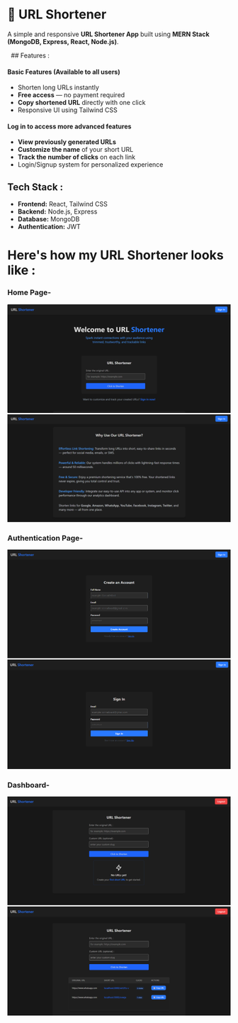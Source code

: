 

# 🔗 URL Shortener

A simple and responsive **URL Shortener App** built using **MERN Stack (MongoDB, Express, React, Node.js)**.



&nbsp; ## Features :

#### Basic Features (Available to all users)
- Shorten long URLs instantly  
- **Free access** — no payment required  
- **Copy shortened URL** directly with one click   
- Responsive UI using Tailwind CSS  

#### Log in to access more advanced features
- **View previously generated URLs**  
- **Customize the name** of your short URL  
- **Track the number of clicks** on each link  
- Login/Signup system for personalized experience 


##  Tech Stack :

- **Frontend:** React, Tailwind CSS  
- **Backend:** Node.js, Express  
- **Database:** MongoDB  
- **Authentication:** JWT  


# Here's how my URL Shortener looks like :

### Home Page-
![Homepage](./images/homepage1.png)
![Homepage](./images/homepage2.png)

### Authentication Page-
![Signuppage](./images/signup.png)
![Signinpage](./images/signin.png)

### Dashboard-
![Dashboardpage](./images/dashboard1.png)
![Dashboardpage](./images/dashboard2.png)
